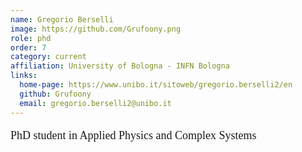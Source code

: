 ```yaml
---
name: Gregorio Berselli
image: https://github.com/Grufoony.png
role: phd
order: 7
category: current
affiliation: University of Bologna - INFN Bologna
links:
  home-page: https://www.unibo.it/sitoweb/gregorio.berselli2/en
  github: Grufoony
  email: gregorio.berselli2@unibo.it
---
```


<p style="font-family: 'Georgia', serif; font-size: 18px;">
PhD student in Applied Physics and Complex Systems
</p>